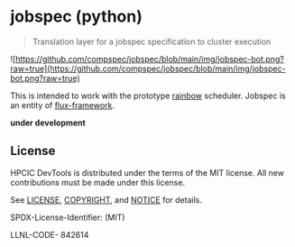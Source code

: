 # jobspec (python)

> Translation layer for a jobspec specification to cluster execution

![https://github.com/compspec/jobspec/blob/main/img/jobspec-bot.png?raw=true](https://github.com/compspec/jobspec/blob/main/img/jobspec-bot.png?raw=true)

This is intended to work with the prototype [rainbow](https://github.com/converged-computing/rainbow) scheduler.
Jobspec is an entity of [flux-framework](https://flux-framework.org).

**under development**

## License

HPCIC DevTools is distributed under the terms of the MIT license.
All new contributions must be made under this license.

See [LICENSE](https://github.com/converged-computing/cloud-select/blob/main/LICENSE),
[COPYRIGHT](https://github.com/converged-computing/cloud-select/blob/main/COPYRIGHT), and
[NOTICE](https://github.com/converged-computing/cloud-select/blob/main/NOTICE) for details.

SPDX-License-Identifier: (MIT)

LLNL-CODE- 842614
